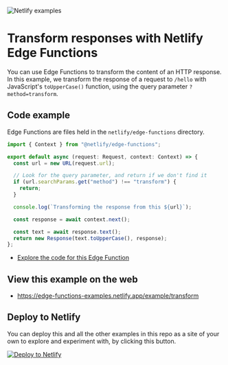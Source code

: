 ![Netlify examples](https://user-images.githubusercontent.com/5865/159468750-df1c2783-39b2-40da-9c0f-971f72a7ea3f.png)

# Transform responses with Netlify Edge Functions

You can use Edge Functions to transform the content of an HTTP response. In this example, we transform the response of a
request to `/hello` with JavaScript's <code>toUpperCase()</code> function, using the query parameter
`?method=transform`.

## Code example

Edge Functions are files held in the `netlify/edge-functions` directory.

```ts
import { Context } from "@netlify/edge-functions";

export default async (request: Request, context: Context) => {
  const url = new URL(request.url);

  // Look for the query parameter, and return if we don't find it
  if (url.searchParams.get("method") !== "transform") {
    return;
  }

  console.log(`Transforming the response from this ${url}`);

  const response = await context.next();

  const text = await response.text();
  return new Response(text.toUpperCase(), response);
};
```

- [Explore the code for this Edge Function](../../netlify/edge-functions/transform.ts)

## View this example on the web

- https://edge-functions-examples.netlify.app/example/transform

## Deploy to Netlify

You can deploy this and all the other examples in this repo as a site of your own to explore and experiment with, by
clicking this button.

[![Deploy to Netlify](https://www.netlify.com/img/deploy/button.svg)](https://app.netlify.com/start/deploy?repository=https://github.com/netlify/examples/&create_from_path=examples/edge-functions/&utm_campaign=dx-examples&utm_source=edge-functions-examples&utm_medium=web&utm_content=Deploy%20Edge%20Functions%20Examples%20to%20Netlify)
